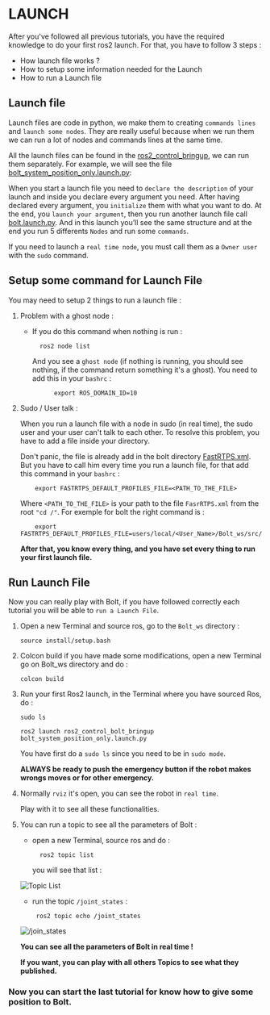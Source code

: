 # LAUNCH

After you've followed all previous tutorials, you have the required knowledge  to do your first ros2 launch. For that, you have to follow 3 steps :

- How launch file works ?
- How to setup some information needed for the Launch
- How to run a Launch file


## Launch file 

Launch files are code in python, we make them to creating `commands lines` and `launch some nodes`. They are really useful because when we run them we can run a lot of nodes and commands lines at the same time. 

All the launch files can be found in the [ros2_control_bringup](https://github.com/Benjamin-Amsellem/ros2_control_bolt/tree/master/ros2_control_bolt_bringup), we can run them separately. For example, we will see the file [bolt_system_position_only.launch.py](https://github.com/Benjamin-Amsellem/ros2_control_bolt/blob/master/ros2_control_bolt_bringup/launch/bolt_system_position_only.launch.py):

When you start a launch file you need to `declare the description` of your launch and inside you declare every argument you need. 
After having declared every argument, you `initialize` them with what you  want to do.
At the end, you `launch your argument`, then you run another launch file call [bolt.launch.py](https://github.com/Benjamin-Amsellem/ros2_control_bolt/blob/master/ros2_control_bolt_bringup/launch/bolt.launch.py). And in this launch you’ll see the same structure and at the end you run 5 differents `Nodes` and run some `commands`. 

If you need to launch a `real time node`, you must call them as a `Owner user` with the `sudo` command.

## Setup some command for Launch File

You may need to setup 2 things to run a launch file :

1.  Problem with a ghost node :

    - If you do this command when nothing is run :

		    ros2 node list 

       And you see a `ghost node` (if nothing is running, you should see nothing, if the command return something it's a ghost). You need to add this in your `bashrc` :

		        export ROS_DOMAIN_ID=10

2.  Sudo / User talk :

    When you run a launch file with a node in sudo (in real time), the sudo user and your user can't talk to each other. To resolve this problem, you have to add a file inside your directory. 
    
    Don't panic, the file is already add in the bolt directory [FastRTPS.xml](https://github.com/Benjamin-Amsellem/ros2_control_bolt/blob/master/ros2_description_bolt/config/FastRTPS.xml). But you have to call him every time you run a launch file, for that add this command in your `bashrc` :

		    export FASTRTPS_DEFAULT_PROFILES_FILE=<PATH_TO_THE_FILE>

    Where `<PATH_TO_THE_FILE>` is your path to the file `FasrRTPS.xml` from the root `"cd /"`. For exemple for bolt the right command is :
    
    		export FASTRTPS_DEFAULT_PROFILES_FILE=users/local/<User_Name>/Bolt_ws/src/ros2_control_bolt/ros2_description_bolt/config/FastRTPS.xml

    **After that, you know every thing, and you have set every thing to run your first launch file.** 


## Run Launch File 

Now you can really play with Bolt, if you have followed correctly each tutorial  you will be able to `run a Launch File`. 

1)  Open a new Terminal and source ros, go to the `Bolt_ws` directory :
	
	    source install/setup.bash

2)  Colcon build if you have made some modifications, open a new Terminal go on Bolt_ws directory and do :

	    colcon build

3)  Run your first Ros2 launch, in the Terminal where you have sourced Ros, do :

	    sudo ls

	    ros2 launch ros2_control_bolt_bringup bolt_system_position_only.launch.py

    You have first do a `sudo ls` since you need to  be in `sudo mode`. 
    
    **ALWAYS be ready to push the emergency button if the robot makes wrongs moves or for other emergency.**

4) Normally `rviz` it's open, you can see the robot in `real time`. 

    Play with it to see all these functionalities. 

5) You can run a topic to see all the parameters of Bolt :

    - open a new Terminal, source ros and do :

            ros2 topic list 

        you will see that list :

	![Topic List](https://github.com/Benjamin-Amsellem/ros2_control_bolt/blob/master/ros2_control_bolt_tuto/pictures/Launch_Bolt_1-R.png?raw=true "Topic List")

    -  run the topic `/joint_states` :

			ros2 topic echo /joint_states
    
	![/join_states](https://github.com/Benjamin-Amsellem/ros2_control_bolt/blob/master/ros2_control_bolt_tuto/pictures/Launch_Bolt_2-R.png?raw=true "/join_states")
	
	**You can see all the parameters of Bolt in real time !**
	
	
   **If you want, you can play with all others Topics to see what they published.**

### Now you can start the last tutorial for know how to give some position to Bolt.
